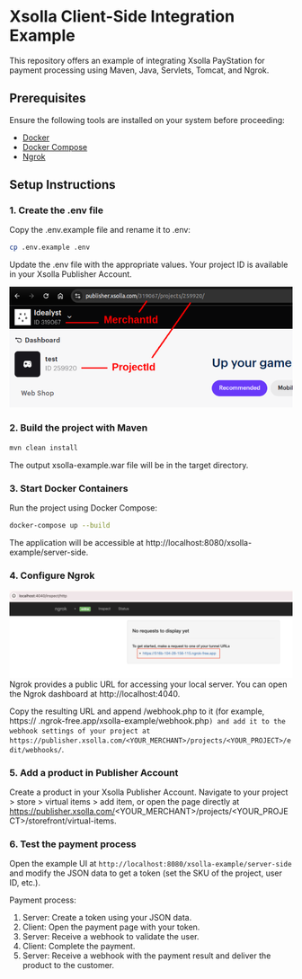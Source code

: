 # Xsolla Client-Side Integration Example

This repository offers an example of integrating Xsolla PayStation for payment processing using Maven, Java, Servlets,
Tomcat, and Ngrok.

## Prerequisites

Ensure the following tools are installed on your system before proceeding:

- [Docker](https://docs.docker.com/get-docker/)
- [Docker Compose](https://docs.docker.com/compose/install/)
- [Ngrok](https://ngrok.com/)

## Setup Instructions

### 1. Create the .env file

Copy the .env.example file and rename it to .env:

```bash
cp .env.example .env
```

Update the .env file with the appropriate values. Your project ID is available in your Xsolla Publisher Account.

![screenshot](doc/img/where-id.png)

### 2. Build the project with Maven

```markdown
mvn clean install
```

The output xsolla-example.war file will be in the target directory.

### 3. Start Docker Containers

Run the project using Docker Compose:

```bash
docker-compose up --build
```

The application will be accessible at http://localhost:8080/xsolla-example/server-side.

### 4. Configure Ngrok

![screenshot](doc/img/ngrok-url.png)
Ngrok provides a public URL for accessing your local server. You can open the Ngrok dashboard at http://localhost:4040.

Copy the resulting URL and append /webhook.php to it (for example, https://<random>
.ngrok-free.app/xsolla-example/webhook.php`) and add it to the webhook settings of your project at https://publisher.xsolla.com/<YOUR_MERCHANT>/projects/<YOUR_PROJECT>/edit/webhooks/`.

### 5. Add a product in Publisher Account

Create a product in your Xsolla Publisher Account. Navigate to your project > store > virtual items > add item, or open
the page directly at https://publisher.xsolla.com/<YOUR_MERCHANT>/projects/<YOUR_PROJECT>/storefront/virtual-items.

### 6. Test the payment process

Open the example UI at `http://localhost:8080/xsolla-example/server-side` and modify the JSON data to get a token (set
the SKU of the project, user ID, etc.).

Payment process:

1. Server: Create a token using your JSON data.
2. Client: Open the payment page with your token.
3. Server: Receive a webhook to validate the user.
4. Client: Complete the payment.
5. Server: Receive a webhook with the payment result and deliver the product to the customer.